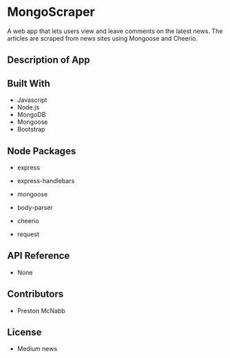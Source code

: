# MongoScraper

A web app that lets users view and leave comments on the latest news. The articles are scraped from news sites using Mongoose and Cheerio.

## Description of App



## Built With

* Javascript
* Node.js
* MongoDB
* Mongoose
* Bootstrap


## Node Packages

* express

* express-handlebars

* mongoose

* body-parser

* cheerio

* request


## API Reference

* None

## Contributors

* Preston McNabb

## License

* Medium news

